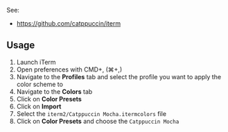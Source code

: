 See:
- https://github.com/catppuccin/iterm

## Usage

1. Launch iTerm
2. Open preferences with CMD+, (⌘+,)
3. Navigate to the **Profiles** tab and select the profile you want to apply the color scheme to
3. Navigate to the **Colors** tab
4. Click on **Color Presets**
5. Click on **Import**
6. Select the `iterm2/Catppuccin Mocha.itermcolors` file
8. Click on **Color Presets** and choose the `Catppuccin Mocha`
